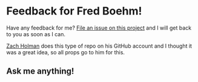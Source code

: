 # Feedback for Fred Boehm!

Have any feedback for me? [File an issue on this
project](https://github.com/fboehm/Feedback/issues/new) and I will get back to
you as soon as I can.

[Zach Holman](http://zachholman.com/) does this type of repo on his GitHub account
and I thought it was a great idea, so all props go to him for this.

## Ask me anything!
